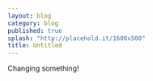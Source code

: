 ```yaml
---
layout: blog
category: blog
published: true
splash: "http://placehold.it/1600x500"
title: Untitled
---
```


Changing something!